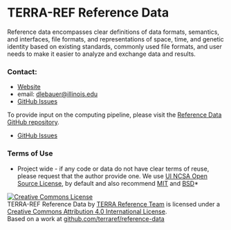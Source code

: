 # TERRA-REF Reference Data

Reference data encompasses clear definitions of data formats, semantics, and interfaces, file formats, and representations of space, time, and genetic identity based on existing standards, commonly used file formats, and user needs to make it easier to analyze and exchange data and results. 


### Contact:

* [Website](https://terraref.ncsa.illinois.edu)
* email: dlebauer@illinois.edu
* [GitHub Issues](https://github.com/terraref/reference-data/issues)

To provide input on the computing pipeline, please visit the [Reference Data GitHub repository](https://github.com/terraref/reference-data).

* [GitHub Issues](https://github.com/terraref/computing-pipeline/issues)



### Terms of Use

* Project wide - if any code or data do not have clear terms of reuse, please request that the author provide one. We use [UI NCSA Open Source License](https://opensource.org/licenses/NCSA), by default and also recommend [MIT](https://opensource.org/licenses/MIT) and [BSD](https://opensource.org/licenses/BSD-2-Clause)*

<a href="http://creativecommons.org/licenses/by/4.0/" rel=
    "license"><img alt="Creative Commons License" src=
    "https://i.creativecommons.org/l/by/4.0/88x31.png" style=
    "border-width:0"></a><br>
    <span>TERRA-REF Reference Data</span> by <a href="terraref.ncsa.illinois.edu"
    rel="cc:attributionURL">TERRA Reference Team</a> is licensed under a
    <a href="http://creativecommons.org/licenses/by/4.0/" rel=
    "license">Creative Commons Attribution 4.0 International License</a>.<br>
    Based on a work at <a href="github.com/terraref/==REPOSITORY==" rel=
    "dct:source">github.com/terraref/reference-data</a>
